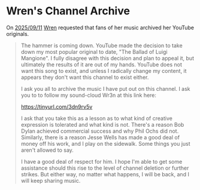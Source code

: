 # Wren's Channel Archive

On [2025/09/11](https://github.com/user-attachments/assets/6f557698-04d7-4504-9682-0ecde7a19327) [Wren](https://www.youtube.com/@Wren6858) requested that fans of her music archived her YouTube originals.

> The hammer is coming down.
> YouTube made the decision to take down my most popular original to date, "The Ballad of Luigi Mangione".
> I fully disagree with this decision and plan to appeal it, but ultimately the results of it are out of my hands.
> YouTube does not want this song to exist, and unless I radically change my content, it appears they don't want this channel to exist either.
>
> I ask you all to archive the music I have put out on this channel.
> I ask you to to follow my sound-cloud Wr3n at this link here:
>
> https://tinyurl.com/3dn9rv5v
>
> I ask that you take this as a lesson as to what kind of creative expression is tolerated and what kind is not.
> There's a reason Bob Dylan achieved commercial success and why Phil Ochs did not.
> Similarly, there is a reason Jesse Wells has made a good deal of money off his work, and I play on the sidewalk.
> Some things you just aren't allowed to say.
>
> I have a good deal of respect for him.
> I hope I'm able to get some assistance should this rise to the level of channel deletion or further strikes.
> But either way, no matter what happens, I will be back, and I will keep sharing music.
